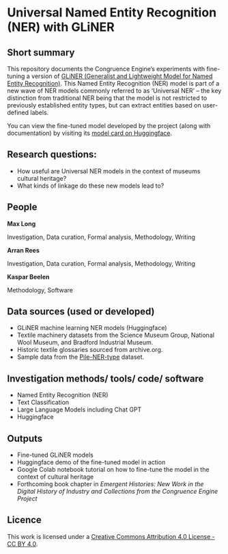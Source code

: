 # Universal Named Entity Recognition (NER) with GLiNER

## Short summary
This repository documents the Congruence Engine’s experiments with fine-tuning a version of [GLiNER (Generalist and Lightweight Model for Named Entity Recognition)](https://github.com/urchade/GLiNER). This Named Entity Recognition (NER) model is part of a new wave of NER models commonly referred to as ‘Universal NER’ – the key distinction from traditional NER being that the model is not restricted to previously established entity types, but can extract entities based on user-defined labels. 

You can view the fine-tuned model developed by the project (along with documentation) by visiting its [model card on Huggingface](https://huggingface.co/congruence-engine/gliner_2.5_textile_industry_historic). 



## Research questions:
- How useful are Universal NER models in the context of museums cultural heritage?
- What kinds of linkage do these new models lead to?


## People
**Max Long**

Investigation, Data curation, Formal analysis, Methodology, Writing

**Arran Rees** 

Investigation, Data curation, Formal analysis, Methodology, Writing

**Kaspar Beelen**

Methodology, Software 


## Data sources (used or developed)
- GLiNER machine learning NER models (Huggingface)
- Textile machinery datasets from the Science Museum Group, National Wool Museum, and Bradford Industrial Museum. 
- Historic textile glossaries sourced from archive.org.
- Sample data from the [Pile-NER-type](https://huggingface.co/datasets/Universal-NER/Pile-NER-type) dataset. 


## Investigation methods/ tools/ code/ software 
- Named Entity Recognition (NER)
- Text Classification
- Large Language Models including Chat GPT
- Huggingface


## Outputs  
- Fine-tuned GLiNER models
- Huggingface demo of the fine-tuned model in action
- Google Colab notebook tutorial on how to fine-tune the model in the context of cultural heritage
- Forthcoming book chapter in *Emergent Histories: New Work in the Digital History of Industry and Collections from the Congruence Engine Project*


## Licence 
This work is licensed under a [Creative Commons Attribution 4.0 License - CC BY 4.0](https://creativecommons.org/licenses/by/4.0/).
